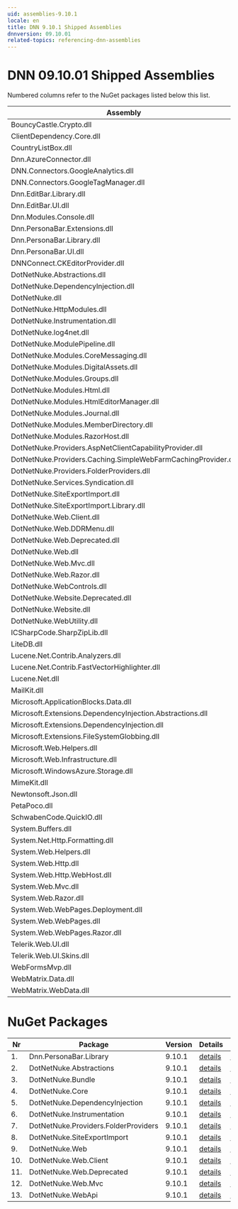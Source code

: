 ```yaml
---
uid: assemblies-9.10.1
locale: en
title: DNN 9.10.1 Shipped Assemblies
dnnversion: 09.10.01
related-topics: referencing-dnn-assemblies
---
```


# DNN 09.10.01 Shipped Assemblies

Numbered columns refer to the NuGet packages listed below this list.

|**Assembly**|**Version**|#1|#2|#3|#4|#5|#6|#7|#8|#9|#10|#11|#12|#13|
|---|---|---|---|---|---|---|---|---|---|---|---|---|---|---|
|BouncyCastle.Crypto.dll|1.8.10.1| | | | | | | | | | | | | |
|ClientDependency.Core.dll|1.9.10| | | | | | | | | | | | | |
|CountryListBox.dll|9.10.1.0| | | | | | | | | | | | | |
|Dnn.AzureConnector.dll|9.10.1.0| | | | | | | | | | | | | |
|DNN.Connectors.GoogleAnalytics.dll|0.0.0.0| | | | | | | | | | | | | |
|DNN.Connectors.GoogleTagManager.dll|0.0.0.0| | | | | | | | | | | | | |
|Dnn.EditBar.Library.dll|9.10.1.0| | | | | | | | | | | | | |
|Dnn.EditBar.UI.dll|9.10.1.0| | | | | | | | | | | | | |
|Dnn.Modules.Console.dll|9.10.1.0| | | | | | | | | | | | | |
|Dnn.PersonaBar.Extensions.dll|9.10.1.0| | | | | | | | | | | | | |
|Dnn.PersonaBar.Library.dll|9.10.1.0|1| | | | | | | | | | | | |
|Dnn.PersonaBar.UI.dll|9.10.1.0| | | | | | | | | | | | | |
|DNNConnect.CKEditorProvider.dll|0.0.0.0| | | | | | | | | | | | | |
|DotNetNuke.Abstractions.dll|9.10.1.0| |2| | | | | | | | | | | |
|DotNetNuke.DependencyInjection.dll|9.10.1.0|1| |3|4|5| |7|8|9|10|11|12|13|
|DotNetNuke.dll|9.10.1.0|1| |3|4| | |7|8|9|10|11|12|13|
|DotNetNuke.HttpModules.dll|9.10.1.0| | |3| | | | | | | | | | |
|DotNetNuke.Instrumentation.dll|9.10.1.0|1| |3|4|5|6|7|8|9|10|11|12|13|
|DotNetNuke.log4net.dll|3.0.1.0|1| |3|4|5|6|7|8|9|10|11|12|13|
|DotNetNuke.ModulePipeline.dll|9.10.1.0| | | | | | | | | | | | | |
|DotNetNuke.Modules.CoreMessaging.dll|9.10.1.0| | | | | | | | | | | | | |
|DotNetNuke.Modules.DigitalAssets.dll|9.10.1.0| | |3| | | | | | | | | | |
|DotNetNuke.Modules.Groups.dll|9.10.1.0| | | | | | | | | | | | | |
|DotNetNuke.Modules.Html.dll|9.10.1.0| | | | | | | | | | | | | |
|DotNetNuke.Modules.HtmlEditorManager.dll|9.10.1.0| | | | | | | | | | | | | |
|DotNetNuke.Modules.Journal.dll|9.10.1.0| | | | | | | | | | | | | |
|DotNetNuke.Modules.MemberDirectory.dll|9.10.1.0| | | | | | | | | | | | | |
|DotNetNuke.Modules.RazorHost.dll|9.10.1.0| | | | | | | | | | | | | |
|DotNetNuke.Providers.AspNetClientCapabilityProvider.dll|9.10.1.0| | | | | | | | | | | | | |
|DotNetNuke.Providers.Caching.SimpleWebFarmCachingProvider.dll|9.10.1.0| | | | | | | | | | | | | |
|DotNetNuke.Providers.FolderProviders.dll|9.10.1.0| | |3| | | |7| | | | | | |
|DotNetNuke.Services.Syndication.dll|9.10.1.0| | | | | | | | | | | | | |
|DotNetNuke.SiteExportImport.dll|9.10.1.0| | |3| | | | |8| | | | | |
|DotNetNuke.SiteExportImport.Library.dll|9.10.1.0| | |3| | | | |8| | | | | |
|DotNetNuke.Web.Client.dll|9.10.1.0| | |3| | | | | | |10| |12| |
|DotNetNuke.Web.DDRMenu.dll|9.10.1.0| | | | | | | | | | | | | |
|DotNetNuke.Web.Deprecated.dll|9.10.1.0| | |3| | | | | | | |11| | |
|DotNetNuke.Web.dll|9.10.1.0|1| |3| | | | |8|9| |11|12|13|
|DotNetNuke.Web.Mvc.dll|9.10.1.0| | |3| | | | | | | | |12| |
|DotNetNuke.Web.Razor.dll|9.10.1.0| | | | | | | | | | | | | |
|DotNetNuke.WebControls.dll|2.4.0.598| | |3| | | | | | | | | | |
|DotNetNuke.Website.Deprecated.dll|9.10.1.0| | | | | | | | | | | | | |
|DotNetNuke.Website.dll|9.10.1.0| | | | | | | | | | | | | |
|DotNetNuke.WebUtility.dll|4.2.1.783|1| |3| | | | |8|9| |11|12|13|
|ICSharpCode.SharpZipLib.dll|0.86.0.518| | | | | | | | | | | | | |
|LiteDB.dll|3.1.0.0| | | | | | | | | | | | | |
|Lucene.Net.Contrib.Analyzers.dll|3.0.3| | | | | | | | | | | | | |
|Lucene.Net.Contrib.FastVectorHighlighter.dll|3.0.3| | | | | | | | | | | | | |
|Lucene.Net.dll|3.0.3.0| | | | | | | | | | | | | |
|MailKit.dll|2.13.0.0| | | | | | | | | | | | | |
|Microsoft.ApplicationBlocks.Data.dll|2.0.0.0|1| |3|4| | |7|8|9|10|11|12|13|
|Microsoft.Extensions.DependencyInjection.Abstractions.dll|2.1.1.18157| | | | | | | | | | | | | |
|Microsoft.Extensions.DependencyInjection.dll|2.1.1.18157|1| |3|4|5| |7|8|9|10|11|12|13|
|Microsoft.Extensions.FileSystemGlobbing.dll|3.100.119.61404| | | | | | | | | | | | | |
|Microsoft.Web.Helpers.dll|3.0.61128.0| | | | | | | | | | | | | |
|Microsoft.Web.Infrastructure.dll|1.0.20105.407| | |3| | | | | | | | |12| |
|Microsoft.WindowsAzure.Storage.dll|8.3.0.0| | | | | | | | | | | | | |
|MimeKit.dll|2.13.0.0| | | | | | | | | | | | | |
|Newtonsoft.Json.dll|10.0.3.21018| | |3| | | | | | | | |12|13|
|PetaPoco.dll|6.0.415.0| | | | | | | | | | | | | |
|SchwabenCode.QuickIO.dll|2.6.2.0| | | | | | | | | | | | | |
|System.Buffers.dll|4.6.28619.01| | | | | | | | | | | | | |
|System.Net.Http.Formatting.dll|5.2.61128.0| | | | | | | | | | | | | |
|System.Web.Helpers.dll|3.0.61128.0| | | | | | | | | | | | | |
|System.Web.Http.dll|5.2.61128.0| | | | | | | | | | | | | |
|System.Web.Http.WebHost.dll|5.2.61128.0| | | | | | | | | | | | | |
|System.Web.Mvc.dll|5.2.61128.0| | | | | | | | | | | | | |
|System.Web.Razor.dll|3.0.61128.0| | | | | | | | | | | | | |
|System.Web.WebPages.Deployment.dll|3.0.61128.0| | | | | | | | | | | | | |
|System.Web.WebPages.dll|3.0.61128.0| | | | | | | | | | | | | |
|System.Web.WebPages.Razor.dll|3.0.61128.0| | | | | | | | | | | | | |
|Telerik.Web.UI.dll|2013.2.717.40| | |3| | | | | | | |11| | |
|Telerik.Web.UI.Skins.dll|2013.2.717.40| | | | | | | | | | | | | |
|WebFormsMvp.dll|1.4.1.0| | | | | | | | | | | | | |
|WebMatrix.Data.dll|3.0.61128.0| | | | | | | | | | | | | |
|WebMatrix.WebData.dll|3.0.61128.0| | | | | | | | | | | | | |

# NuGet Packages

|**Nr**|**Package**|**Version**|Details|NuGet|
|---|---|---|---|---|
|1.|Dnn.PersonaBar.Library|9.10.1|[details](xref:nuget-Dnn.PersonaBar.Library-9.10.1)|[NuGet](https://www.nuget.org/packages/Dnn.PersonaBar.Library/9.10.1)|
|2.|DotNetNuke.Abstractions|9.10.1|[details](xref:nuget-DotNetNuke.Abstractions-9.10.1)|[NuGet](https://www.nuget.org/packages/DotNetNuke.Abstractions/9.10.1)|
|3.|DotNetNuke.Bundle|9.10.1|[details](xref:nuget-DotNetNuke.Bundle-9.10.1)|[NuGet](https://www.nuget.org/packages/DotNetNuke.Bundle/9.10.1)|
|4.|DotNetNuke.Core|9.10.1|[details](xref:nuget-DotNetNuke.Core-9.10.1)|[NuGet](https://www.nuget.org/packages/DotNetNuke.Core/9.10.1)|
|5.|DotNetNuke.DependencyInjection|9.10.1|[details](xref:nuget-DotNetNuke.DependencyInjection-9.10.1)|[NuGet](https://www.nuget.org/packages/DotNetNuke.DependencyInjection/9.10.1)|
|6.|DotNetNuke.Instrumentation|9.10.1|[details](xref:nuget-DotNetNuke.Instrumentation-9.10.1)|[NuGet](https://www.nuget.org/packages/DotNetNuke.Instrumentation/9.10.1)|
|7.|DotNetNuke.Providers.FolderProviders|9.10.1|[details](xref:nuget-DotNetNuke.Providers.FolderProviders-9.10.1)|[NuGet](https://www.nuget.org/packages/DotNetNuke.Providers.FolderProviders/9.10.1)|
|8.|DotNetNuke.SiteExportImport|9.10.1|[details](xref:nuget-DotNetNuke.SiteExportImport-9.10.1)|[NuGet](https://www.nuget.org/packages/DotNetNuke.SiteExportImport/9.10.1)|
|9.|DotNetNuke.Web|9.10.1|[details](xref:nuget-DotNetNuke.Web-9.10.1)|[NuGet](https://www.nuget.org/packages/DotNetNuke.Web/9.10.1)|
|10.|DotNetNuke.Web.Client|9.10.1|[details](xref:nuget-DotNetNuke.Web.Client-9.10.1)|[NuGet](https://www.nuget.org/packages/DotNetNuke.Web.Client/9.10.1)|
|11.|DotNetNuke.Web.Deprecated|9.10.1|[details](xref:nuget-DotNetNuke.Web.Deprecated-9.10.1)|[NuGet](https://www.nuget.org/packages/DotNetNuke.Web.Deprecated/9.10.1)|
|12.|DotNetNuke.Web.Mvc|9.10.1|[details](xref:nuget-DotNetNuke.Web.Mvc-9.10.1)|[NuGet](https://www.nuget.org/packages/DotNetNuke.Web.Mvc/9.10.1)|
|13.|DotNetNuke.WebApi|9.10.1|[details](xref:nuget-DotNetNuke.WebApi-9.10.1)|[NuGet](https://www.nuget.org/packages/DotNetNuke.WebApi/9.10.1)|


